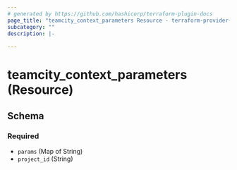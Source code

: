 ```yaml
---
# generated by https://github.com/hashicorp/terraform-plugin-docs
page_title: "teamcity_context_parameters Resource - terraform-provider-teamcity"
subcategory: ""
description: |-
  
---
```


# teamcity_context_parameters (Resource)





<!-- schema generated by tfplugindocs -->
## Schema

### Required

- `params` (Map of String)
- `project_id` (String)
